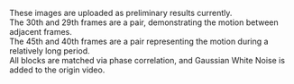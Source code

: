 These images are uploaded as preliminary results currently.  
The 30th and 29th frames are a pair, demonstrating the motion between adjacent frames.  
The 45th and 40th frames are a pair representing the motion during a relatively long period.   
All blocks are matched via phase correlation, and Gaussian White Noise is added to the origin video.
